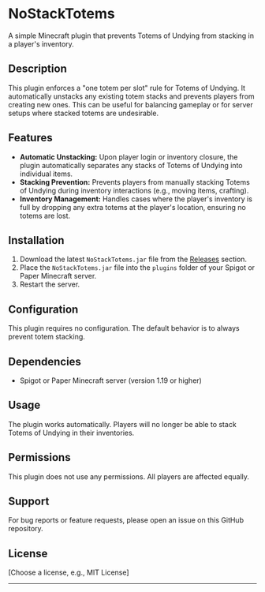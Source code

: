 # NoStackTotems

A simple Minecraft plugin that prevents Totems of Undying from stacking in a player's inventory.

## Description

This plugin enforces a "one totem per slot" rule for Totems of Undying. It automatically unstacks any existing totem stacks and prevents players from creating new ones. This can be useful for balancing gameplay or for server setups where stacked totems are undesirable.

## Features

*   **Automatic Unstacking:** Upon player login or inventory closure, the plugin automatically separates any stacks of Totems of Undying into individual items.
*   **Stacking Prevention:** Prevents players from manually stacking Totems of Undying during inventory interactions (e.g., moving items, crafting).
*   **Inventory Management:** Handles cases where the player's inventory is full by dropping any extra totems at the player's location, ensuring no totems are lost.

## Installation

1.  Download the latest `NoStackTotems.jar` file from the [Releases](link_to_releases) section.
2.  Place the `NoStackTotems.jar` file into the `plugins` folder of your Spigot or Paper Minecraft server.
3.  Restart the server.

## Configuration

This plugin requires no configuration.  The default behavior is to always prevent totem stacking.

## Dependencies

*   Spigot or Paper Minecraft server (version 1.19 or higher)

## Usage

The plugin works automatically.  Players will no longer be able to stack Totems of Undying in their inventories.

## Permissions

This plugin does not use any permissions. All players are affected equally.

## Support

For bug reports or feature requests, please open an issue on this GitHub repository.

## License

[Choose a license, e.g., MIT License]

---
